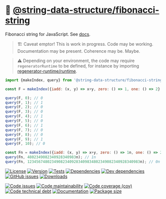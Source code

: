 :shell: [@string-data-structure/fibonacci-string](https://string-data-structure.github.io/fibonacci-string)
==

Fibonacci string for JavaScript.
See [docs](https://string-data-structure.github.io/fibonacci-string/index.html).

> :building_construction: Caveat emptor! This is work in progress. Code may be
> working. Documentation may be present. Coherence may be. Maybe.

> :warning: Depending on your environment, the code may require
> `regeneratorRuntime` to be defined, for instance by importing
> [regenerator-runtime/runtime](https://www.npmjs.com/package/regenerator-runtime).

```js
import {makeIndex, query} from '@string-data-structure/fibonacci-string';

const F = makeIndex({iadd: (x, y) => x+y, zero: () => 1, one: () => 2}, 10);

query(F, 0); // 0
query(F, 1); // 1
query(F, 2); // 0
query(F, 3); // 0
query(F, 4); // 1
query(F, 5); // 0
query(F, 6); // 1
query(F, 7); // 0
query(F, 8); // 0
query(F, 9); // 1
query(F, 10); // 0

const Fn = makeIndex({iadd: (x, y) => x+y, zero: () => 1n, one: () => 2n}, 10n**100n);
query(Fn, 4802349082340928340983n); // 1n
query(Fn, 123456748023490823409283409834802349082340928340983n); // 0n
```

[![License](https://img.shields.io/github/license/string-data-structure/fibonacci-string.svg)](https://raw.githubusercontent.com/string-data-structure/fibonacci-string/main/LICENSE)
[![Version](https://img.shields.io/npm/v/@string-data-structure/fibonacci-string.svg)](https://www.npmjs.org/package/@string-data-structure/fibonacci-string)
[![Tests](https://img.shields.io/github/workflow/status/string-data-structure/fibonacci-string/ci:test?event=push&label=tests)](https://github.com/string-data-structure/fibonacci-string/actions/workflows/ci:test.yml?query=branch:main)
[![Dependencies](https://img.shields.io/david/string-data-structure/fibonacci-string.svg)](https://david-dm.org/string-data-structure/fibonacci-string)
[![Dev dependencies](https://img.shields.io/david/dev/string-data-structure/fibonacci-string.svg)](https://david-dm.org/string-data-structure/fibonacci-string?type=dev)
[![GitHub issues](https://img.shields.io/github/issues/string-data-structure/fibonacci-string.svg)](https://github.com/string-data-structure/fibonacci-string/issues)
[![Downloads](https://img.shields.io/npm/dm/@string-data-structure/fibonacci-string.svg)](https://www.npmjs.org/package/@string-data-structure/fibonacci-string)

[![Code issues](https://img.shields.io/codeclimate/issues/string-data-structure/fibonacci-string.svg)](https://codeclimate.com/github/string-data-structure/fibonacci-string/issues)
[![Code maintainability](https://img.shields.io/codeclimate/maintainability/string-data-structure/fibonacci-string.svg)](https://codeclimate.com/github/string-data-structure/fibonacci-string/trends/churn)
[![Code coverage (cov)](https://img.shields.io/codecov/c/gh/string-data-structure/fibonacci-string/main.svg)](https://codecov.io/gh/string-data-structure/fibonacci-string)
[![Code technical debt](https://img.shields.io/codeclimate/tech-debt/string-data-structure/fibonacci-string.svg)](https://codeclimate.com/github/string-data-structure/fibonacci-string/trends/technical_debt)
[![Documentation](https://string-data-structure.github.io/fibonacci-string/badge.svg)](https://string-data-structure.github.io/fibonacci-string/source.html)
[![Package size](https://img.shields.io/bundlephobia/minzip/@string-data-structure/fibonacci-string)](https://bundlephobia.com/result?p=@string-data-structure/fibonacci-string)
